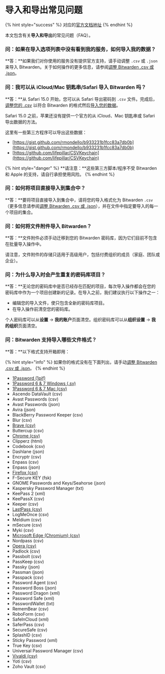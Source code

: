 # 导入和导出常见问题

{% hint style="success" %}
对应的[官方文档地址](https://bitwarden.com/help/article/import-faqs/)
{% endhint %}

本文包含有关**导入和导出**的常见问题（FAQ）。

### 问：如果在导入选项列表中没有看到我的服务，如何导入我的数据？ <a href="#q-how-do-i-import-my-data-if-i-dont-see-my-service-on-the-import-options-list" id="q-how-do-i-import-my-data-if-i-dont-see-my-service-on-the-import-options-list"></a>

**答：**如果我们对你使用的服务没有提供官方支持，请手动调整 `.csv` 或 `.json` 来导入 Bitwarden。关于如何操作的更多信息，请参阅[调整 Bitwarden .csv 或 .json](condition-a-bitwarden-.csv-or-.json.md)。

### 问：我可以从 iCloud/Mac 钥匙串/Safari 导入 Bitwarden 吗？ <a href="#q-can-i-import-to-bitwarden-from-icloud-mac-keychain-safari" id="q-can-i-import-to-bitwarden-from-icloud-mac-keychain-safari"></a>

**答：**从 Safari 15.0 开始，您可以从 Safari 导出密码到 `.csv` 文件。完成后，[调整您的 .csv](condition-a-bitwarden-.csv-or-.json.md) 以符合 Bitwarden 的格式然后[导入您的数据](import-data-to-your-vault.md)。

Safari 15.0 之前，苹果还没有提供一个官方的从 iCloud、Mac 钥匙串或 Safari 导出数据的方法。

这里有一些第三方程序可以导出这些数据：

* [https://gist.github.com/rmondello/b933231b1fcc83a7db0b](https://gist.github.com/rmondello/b933231b1fcc83a7db0b)
* [https://github.com/lifepillar/CSVKeychain](https://github.com/lifepillar/CSVKeychain)

{% hint style="danger" %}
**请注意：**这些第三方脚本/程序不受 Bitwarden 和 Apple 的支持，请自行承担使用风险。
{% endhint %}

### 问：如何将项目直接导入到集合中？ <a href="#q-how-can-i-import-items-directly-to-collections" id="q-how-can-i-import-items-directly-to-collections"></a>

**答：**要将项目直接导入到集合中，请将您的导入格式化为 Bitwarden `.csv`（更多信息请参阅[调整 Bitwarden .csv 或 .json](condition-a-bitwarden-.csv-or-.json.md)），并在文件中指定要导入的每一个项目的集合。

### 问：如何将文件附件导入 Bitwarden？ <a href="#q-how-do-i-import-file-attachments-to-bitwarden" id="q-how-do-i-import-file-attachments-to-bitwarden"></a>

**答：**文件附件必须手动迁移到您的 Bitwarden 密码库，因为它们目前不包含在批量导入操作中。

请注意，文件附件的存储只适用于高级用户，包括付费组织的成员（家庭、团队或企业）。

### 问：为什么导入时会产生重复的密码库项目？ <a href="#q-why-did-importing-create-duplicate-vault-items" id="q-why-did-importing-create-duplicate-vault-items"></a>

**答：**无论您的密码库中是否已经存在匹配的项目，每次导入操作都会在您的密码库中作为一个项目创建新的记录。在导入之前，我们建议执行以下操作之一：

* 编辑您的导入文件，使只包含全新的密码库项目。
* 在导入操作前清空您的密码库。

个人密码库可以从**设置** → **我的账户**页面清空。组织密码库可以从**组织设置** → **我的组织**页面清空。

### 问：Bitwarden 支持导入哪些文件格式？ <a href="#q-what-file-formats-does-bitwarden-support-for-import" id="q-what-file-formats-does-bitwarden-support-for-import"></a>

**答：**以下格式支持开箱即用：

{% hint style="info" %}
如果你的格式没有在下面列出，请手动[调整 Bitwarden .csv 或 .json](condition-a-bitwarden-.csv-or-.json.md)。
{% endhint %}

* [1Password (1pif)](import-guides/import-your-data-from-1password.md)
* [1Password 6 & 7 Windows (.sv)](import-guides/import-your-data-from-1password.md)
* [1Password 6 & 7 Mac (csv)](import-guides/import-your-data-from-1password.md)
* Ascendo DataVault (csv)
* Avast Passwords (csv)
* Avast Passwords (json)
* Avira (json)
* BlackBerry Password Keeper (csv)
* Blur (csv)
* [Brave (csv)](import-guides/import-your-data-from-google-chrome.md)
* Buttercup (csv)
* [Chrome (csv)](import-guides/import-your-data-from-google-chrome.md)
* Clipperz (html)
* Codebook (csv)
* Dashlane (json)
* Encryptr (csv)
* Enpass (csv)
* Enpass (json)
* [Firefox (csv)](import-guides/import-your-data-from-firefox.md)
* F-Secure KEY (fsk)
* GNOME Passwords and Keys/Seahorse (json)
* Kaspersky Password Manager (txt)
* KeePass 2 (xml)
* KeePassX (csv)
* Keeper (csv)
* [LastPass (csv)](import-guides/import-your-data-from-lastpass.md)
* LogMeOnce (csv)
* Meldium (csv)
* mSecure (csv)
* Myki (csv)
* [Microsoft Edge (Chromium) (csv)](import-guides/import-your-data-from-google-chrome.md)
* Nordpass (csv)
* [Opera (csv)](import-guides/import-your-data-from-google-chrome.md)
* Padlock (csv)
* Passbolt (csv)
* PassKeep (csv)
* Passky (json)
* Passman (json)
* Passpack (csv)
* Password Agent (csv)
* Password Boss (json)
* Password Dragon (xml)
* Password Safe (xml)
* PasswordWallet (txt)
* RememBear (csv)
* RoboForm (csv)
* SafeInCloud (xml)
* SaferPass (csv)
* SecureSafe (csv)
* SplashID (csv)
* Sticky Password (xml)
* True Key (csv)
* Universal Password Manager (csv)
* [Vivaldi (csv)](import-guides/import-your-data-from-google-chrome.md)
* Yoti (csv)
* Zoho Vault (csv)
